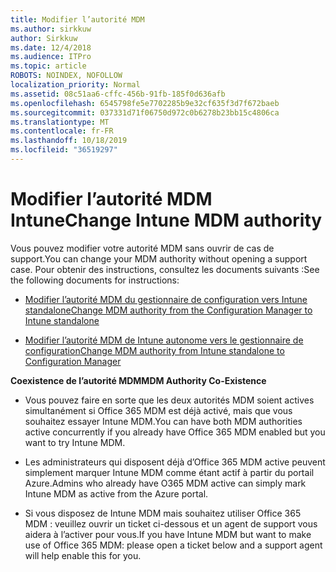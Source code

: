 ```yaml
---
title: Modifier l’autorité MDM
ms.author: sirkkuw
author: Sirkkuw
ms.date: 12/4/2018
ms.audience: ITPro
ms.topic: article
ROBOTS: NOINDEX, NOFOLLOW
localization_priority: Normal
ms.assetid: 08c51aa6-cffc-456b-91fb-185f0d636afb
ms.openlocfilehash: 6545798fe5e7702285b9e32cf635f3d7f672baeb
ms.sourcegitcommit: 037331d71f06750d972c0b6278b23bb15c4806ca
ms.translationtype: MT
ms.contentlocale: fr-FR
ms.lasthandoff: 10/18/2019
ms.locfileid: "36519297"
---
```

# <a name="change-intune-mdm-authority"></a><span data-ttu-id="9e629-102">Modifier l’autorité MDM Intune</span><span class="sxs-lookup"><span data-stu-id="9e629-102">Change Intune MDM authority</span></span>

<span data-ttu-id="9e629-103">Vous pouvez modifier votre autorité MDM sans ouvrir de cas de support.</span><span class="sxs-lookup"><span data-stu-id="9e629-103">You can change your MDM authority without opening a support case.</span></span> <span data-ttu-id="9e629-104">Pour obtenir des instructions, consultez les documents suivants :</span><span class="sxs-lookup"><span data-stu-id="9e629-104">See the following documents for instructions:</span></span>
  
- [<span data-ttu-id="9e629-105">Modifier l’autorité MDM du gestionnaire de configuration vers Intune standalone</span><span class="sxs-lookup"><span data-stu-id="9e629-105">Change MDM authority from the Configuration Manager to Intune standalone</span></span>](https://docs.microsoft.com/sccm/mdm/deploy-use/migrate-change-mdm-authority)
    
- [<span data-ttu-id="9e629-106">Modifier l’autorité MDM de Intune autonome vers le gestionnaire de configuration</span><span class="sxs-lookup"><span data-stu-id="9e629-106">Change MDM authority from Intune standalone to Configuration Manager</span></span>](https://docs.microsoft.com/sccm/mdm/deploy-use/change-mdm-authority)
    
 <span data-ttu-id="9e629-107">**Coexistence de l’autorité MDM**</span><span class="sxs-lookup"><span data-stu-id="9e629-107">**MDM Authority Co-Existence**</span></span>
  
- <span data-ttu-id="9e629-108">Vous pouvez faire en sorte que les deux autorités MDM soient actives simultanément si Office 365 MDM est déjà activé, mais que vous souhaitez essayer Intune MDM.</span><span class="sxs-lookup"><span data-stu-id="9e629-108">You can have both MDM authorities active concurrently if you already have Office 365 MDM enabled but you want to try Intune MDM.</span></span>
    
- <span data-ttu-id="9e629-109">Les administrateurs qui disposent déjà d’Office 365 MDM active peuvent simplement marquer Intune MDM comme étant actif à partir du portail Azure.</span><span class="sxs-lookup"><span data-stu-id="9e629-109">Admins who already have O365 MDM active can simply mark Intune MDM as active from the Azure portal.</span></span>
    
- <span data-ttu-id="9e629-110">Si vous disposez de Intune MDM mais souhaitez utiliser Office 365 MDM : veuillez ouvrir un ticket ci-dessous et un agent de support vous aidera à l’activer pour vous.</span><span class="sxs-lookup"><span data-stu-id="9e629-110">If you have Intune MDM but want to make use of Office 365 MDM: please open a ticket below and a support agent will help enable this for you.</span></span>
    

